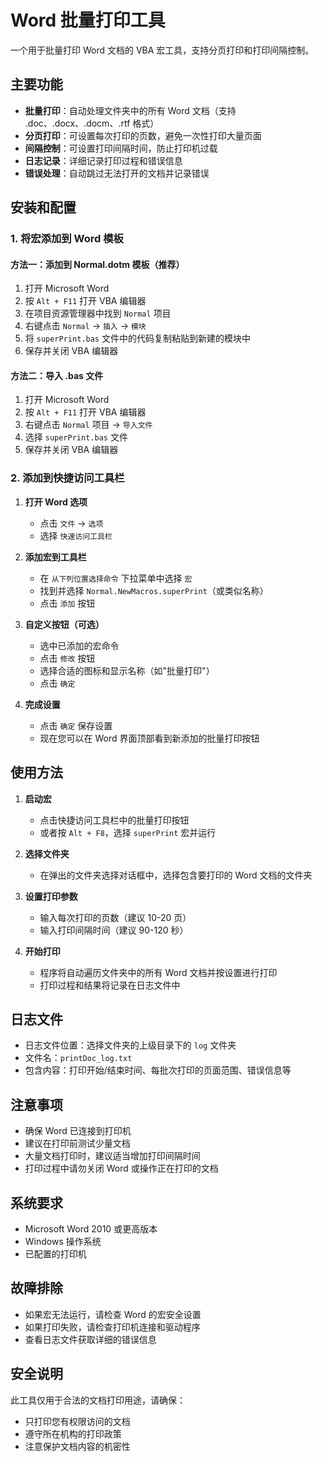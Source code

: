 # Word 批量打印工具

一个用于批量打印 Word 文档的 VBA 宏工具，支持分页打印和打印间隔控制。

## 主要功能

- **批量打印**：自动处理文件夹中的所有 Word 文档（支持 .doc、.docx、.docm、.rtf 格式）
- **分页打印**：可设置每次打印的页数，避免一次性打印大量页面
- **间隔控制**：可设置打印间隔时间，防止打印机过载
- **日志记录**：详细记录打印过程和错误信息
- **错误处理**：自动跳过无法打开的文档并记录错误

## 安装和配置

### 1. 将宏添加到 Word 模板

#### 方法一：添加到 Normal.dotm 模板（推荐）

1. 打开 Microsoft Word
2. 按 `Alt + F11` 打开 VBA 编辑器
3. 在项目资源管理器中找到 `Normal` 项目
4. 右键点击 `Normal` → `插入` → `模块`
5. 将 `superPrint.bas` 文件中的代码复制粘贴到新建的模块中
6. 保存并关闭 VBA 编辑器

#### 方法二：导入 .bas 文件

1. 打开 Microsoft Word
2. 按 `Alt + F11` 打开 VBA 编辑器
3. 右键点击 `Normal` 项目 → `导入文件`
4. 选择 `superPrint.bas` 文件
5. 保存并关闭 VBA 编辑器

### 2. 添加到快捷访问工具栏

1. **打开 Word 选项**
   - 点击 `文件` → `选项`
   - 选择 `快速访问工具栏`

2. **添加宏到工具栏**
   - 在 `从下列位置选择命令` 下拉菜单中选择 `宏`
   - 找到并选择 `Normal.NewMacros.superPrint`（或类似名称）
   - 点击 `添加` 按钮

3. **自定义按钮（可选）**
   - 选中已添加的宏命令
   - 点击 `修改` 按钮
   - 选择合适的图标和显示名称（如"批量打印"）
   - 点击 `确定`

4. **完成设置**
   - 点击 `确定` 保存设置
   - 现在您可以在 Word 界面顶部看到新添加的批量打印按钮

## 使用方法

1. **启动宏**
   - 点击快捷访问工具栏中的批量打印按钮
   - 或者按 `Alt + F8`，选择 `superPrint` 宏并运行

2. **选择文件夹**
   - 在弹出的文件夹选择对话框中，选择包含要打印的 Word 文档的文件夹

3. **设置打印参数**
   - 输入每次打印的页数（建议 10-20 页）
   - 输入打印间隔时间（建议 90-120 秒）

4. **开始打印**
   - 程序将自动遍历文件夹中的所有 Word 文档并按设置进行打印
   - 打印过程和结果将记录在日志文件中

## 日志文件

- 日志文件位置：选择文件夹的上级目录下的 `log` 文件夹
- 文件名：`printDoc_log.txt`
- 包含内容：打印开始/结束时间、每批次打印的页面范围、错误信息等

## 注意事项

- 确保 Word 已连接到打印机
- 建议在打印前测试少量文档
- 大量文档打印时，建议适当增加打印间隔时间
- 打印过程中请勿关闭 Word 或操作正在打印的文档

## 系统要求

- Microsoft Word 2010 或更高版本
- Windows 操作系统
- 已配置的打印机

## 故障排除

- 如果宏无法运行，请检查 Word 的宏安全设置
- 如果打印失败，请检查打印机连接和驱动程序
- 查看日志文件获取详细的错误信息

## 安全说明

此工具仅用于合法的文档打印用途，请确保：
- 只打印您有权限访问的文档
- 遵守所在机构的打印政策
- 注意保护文档内容的机密性
